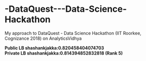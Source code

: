 # -DataQuest---Data-Science-Hackathon
My approach to DataQuest - Data Science Hackathon (IIT Roorkee, Cognizance 2018) on AnalyticsVidhya

**Public LB shashankjakka:0.820458404074703** </br>
**Private LB shashankjakka:0.814394852832818 (Rank 5)**

